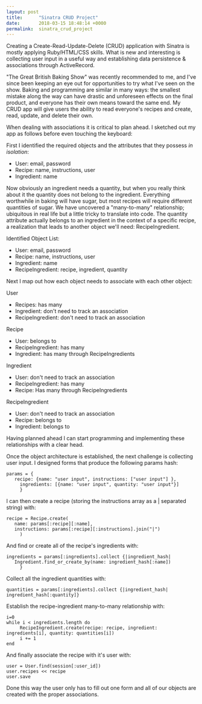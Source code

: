 ```yaml
---
layout: post
title:      "Sinatra CRUD Project"
date:       2018-03-15 18:48:14 +0000
permalink:  sinatra_crud_project
---
```



Creating a Create-Read-Update-Delete (CRUD) application with Sinatra is mostly applying Ruby/HTML/CSS skills. What is new and interesting is collecting user input in a useful way and establishing data persistence & associations through ActiveRecord.

"The Great British Baking Show" was recently recommended to me, and I've since been keeping an eye out for opportunities to try what I've seen on the show. Baking and programming are similar in many ways: the smallest mistake along the way can have drastic and unforeseen effects on the final product, and everyone has their own means toward the same end. My CRUD app will give users the ability to read everyone's recipes and create, read, update, and delete their own.

When dealing with associations it is critical to plan ahead. I sketched out my app as follows before even touching the keyboard:

First I identified the required objects and the attributes that they possess *in isolation*:
* User: email, password
* Recipe: name, instructions, user
* Ingredient: name

Now obviously an ingredient needs a quantity, but when you really think about it the quantity does not belong to the ingredient. Everything worthwhile in baking will have sugar, but most recipes will require different quantities of sugar. We have uncovered a "many-to-many" relationship; ubiquitous in real life but a little tricky to translate into code. The quantity attribute actually belongs to an ingredient in the context of a specific recipe, a realization that leads to another object we'll need: RecipeIngredient.

Identified Object List:
* User: email, password
* Recipe: name, instructions, user
* Ingredient: name
* RecipeIngredient: recipe, ingredient, quantity

Next I map out how each object needs to associate with each other object:

User
* Recipes: has many
* Ingredient: don't need to track an association
* RecipeIngredient: don't need to track an association

Recipe
* User: belongs to
* RecipeIngredient: has many
* Ingredient: has many through RecipeIngredients

Ingredient
* User: don't need to track an association
* RecipeIngredient: has many
* Recipe: Has many through RecipeIngredients

RecipeIngredient
* User: don't need to track an association
* Recipe: belongs to
* Ingredient: belongs to

Having planned ahead I can start programming and implementing these relationships with a clear head.

Once the object architecture is established, the next challenge is collecting user input. I designed forms that produce the following params hash:
```
params = {
   recipe: {name: "user input", instructions: ["user input"] }, 
	 ingredients: [{name: "user input", quantity: "user input"}]
	 } 
```

I can then create a recipe (storing the instructions array as a | separated string) with:
```
recipe = Recipe.create(
   name: params[:recipe][:name], 
   instructions: params[:recipe][:instructions].join("|")
	 )
```

And find or create all of the recipe's ingredients with:
```
ingredients = params[:ingredients].collect {|ingredient_hash|
   Ingredient.find_or_create_by(name: ingredient_hash[:name])
	 }
```

Collect all the ingredient quantities with:
```
quantities = params[:ingredients].collect {|ingredient_hash| ingredient_hash[:quantity]}
```

Establish the recipe-ingredient many-to-many relationship with:
```
i=0
while i < ingredients.length do
     RecipeIngredient.create(recipe: recipe, ingredient: ingredients[i], quantity: quantities[i])
     i += 1
end
```

And finally associate the recipe with it's user with:
```
user = User.find(session[:user_id])
user.recipes << recipe
user.save
```

Done this way the user only has to fill out one form and all of our objects are created with the proper associations.





